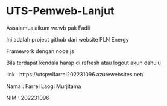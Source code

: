 # UTS-Pemweb-Lanjut
<p>Assalamualaikum wr.wb pak Fadli</p>
<p>Ini adalah project github dari website PLN Energy</p>
<p>Framework dengan node js</p>
<p>Bila terdapat kendala harap di refresh atau logout akun dahulu</p>
<P>link : https://utspwlfarrel202231096.azurewebsites.net/</P>
<p>Nama : Farrel Laogi Murjitama</p>
<p>NIM : 202231096</p>
